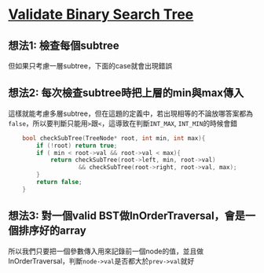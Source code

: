 # [Validate Binary Search Tree](https://leetcode.com/problems/validate-binary-search-tree/)
## 想法1: 檢查每個subtree
但如果只考慮一層subtree，下面的case就會出現錯誤

## 想法2: 每次檢查subtree時把上層的min與max傳入
這樣就能考慮多層subtree，但在這題的定義中，若出現相等的不論放哪答案都為`false`，所以要判斷只能用`>`跟`<`，這導致在判斷`INT_MAX`, `INT_MIN`的時候會錯
```cpp
    bool checkSubTree(TreeNode* root, int min, int max){
        if (!root) return true;
        if ( min < root->val && root->val < max){
            return checkSubTree(root->left, min, root->val)
                    && checkSubTree(root->right, root->val, max);
        }
        return false;
    }
```

## 想法3: 對一個valid BST做InOrderTraversal，會是一個排序好的array
所以我們只要把一個參數傳入用來記錄前一個node的值，並且做InOrderTraversal，判斷`node->val`是否都大於`prev->val`就好

